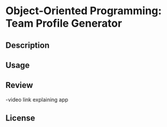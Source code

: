 # Object-Oriented Programming: Team Profile Generator

## Description

## Usage

## Review

-video link explaining app

## License
